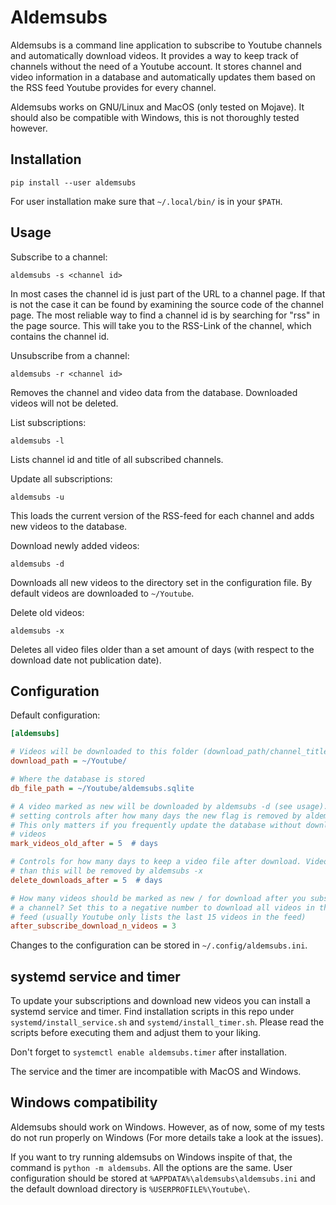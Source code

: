 # Aldemsubs

Aldemsubs is a command line application to subscribe to Youtube channels and
automatically download videos. It provides a way to keep track of channels
without the need of a Youtube account. It stores channel and video information
in a database and automatically updates them based on the RSS feed Youtube
provides for every channel.

Aldemsubs works on GNU/Linux and MacOS (only tested on Mojave). It
should also be compatible with Windows, this is not thoroughly tested however.

## Installation

```
pip install --user aldemsubs
```
For user installation make sure that `~/.local/bin/` is in your `$PATH`.

## Usage

Subscribe to a channel:
```
aldemsubs -s <channel id>
```
In most cases the channel id is just part of the URL to a channel page. If that
is not the case it can be found by examining the source code of the channel
page. The most reliable way to find a channel id is by searching for "rss" in
the page source. This will take you to the RSS-Link of the channel, which
contains the channel id.

Unsubscribe from a channel:
```
aldemsubs -r <channel id>
```
Removes the channel and video data from the database. Downloaded videos will
not be deleted.

List subscriptions:
```
aldemsubs -l
```
Lists channel id and title of all subscribed channels.

Update all subscriptions:
```
aldemsubs -u
```
This loads the current version of the RSS-feed for each channel and adds new
videos to the database.

Download newly added videos:
```
aldemsubs -d
```
Downloads all new videos to the directory set in the configuration file. By
default videos are downloaded to `~/Youtube`.

Delete old videos:
```
aldemsubs -x
```
Deletes all video files older than a set amount of days (with respect to the
download date not publication date).

## Configuration

Default configuration:
```ini
[aldemsubs]

# Videos will be downloaded to this folder (download_path/channel_title/video).
download_path = ~/Youtube/

# Where the database is stored
db_file_path = ~/Youtube/aldemsubs.sqlite

# A video marked as new will be downloaded by aldemsubs -d (see usage). This
# setting controls after how many days the new flag is removed by aldemsubs -u.
# This only matters if you frequently update the database without downloading
# videos
mark_videos_old_after = 5  # days

# Controls for how many days to keep a video file after download. Videos older
# than this will be removed by aldemsubs -x
delete_downloads_after = 5  # days

# How many videos should be marked as new / for download after you subscribe to
# a channel? Set this to a negative number to download all videos in the RSS
# feed (usually Youtube only lists the last 15 videos in the feed)
after_subscribe_download_n_videos = 3
```
Changes to the configuration can be stored in `~/.config/aldemsubs.ini`.

## systemd service and timer

To update your subscriptions and download new videos you can install a systemd
service and timer. Find installation scripts in this repo under
`systemd/install_service.sh` and `systemd/install_timer.sh`. Please read the
scripts before executing them and adjust them to your liking.

Don't forget to `systemctl enable aldemsubs.timer` after installation.

The service and the timer are incompatible with MacOS and Windows.

## Windows compatibility

Aldemsubs should work on Windows. However, as of now, some of my tests do not
run properly on Windows (For more details take a look at the issues). 

If you want to try running aldemsubs on Windows inspite of that, the command is
`python -m aldemsubs`. All the options are the same. User configuration should
be stored at `%APPDATA%\aldemsubs\aldemsubs.ini` and the default download
directory is `%USERPROFILE%\Youtube\`.
